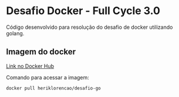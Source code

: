 # Desafio Docker - Full Cycle 3.0

Código desenvolvido para resolução do desafio de docker utilizando golang.

## Imagem do docker

[Link no Docker Hub](https://hub.docker.com/r/heriklorencao/desafio-go)

Comando para acessar a imagem:

```shell
docker pull heriklorencao/desafio-go
```